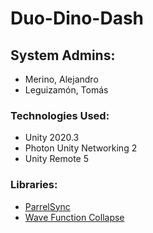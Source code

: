 # Duo-Dino-Dash

## System Admins:
- Merino, Alejandro
- Leguizamón, Tomás

### Technologies Used:
- Unity 2020.3
- Photon Unity Networking 2
- Unity Remote 5

### Libraries:
- [ParrelSync](https://github.com/VeriorPies/ParrelSync)
- [Wave Function Collapse](https://github.com/mxgmn/WaveFunctionCollapse)